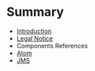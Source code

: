 # Summary

* [Introduction](README.md)
* [Legal Notice](notice.md)
* Components References
 * [Atom](components/camel-atom/src/main/docs/readme.adoc)
 * [JMS](components/camel-jms/src/main/docs/readme.adoc) 

